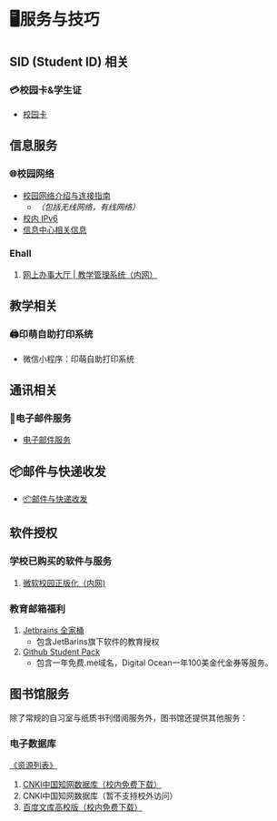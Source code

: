 # 🖥服务与技巧

## SID (Student ID) 相关

### 💳校园卡&学生证

- [校园卡](./campus-card)

## 信息服务

### 🌐校园网络

- [校园网络介绍与连接指南](./network)
  - *（包括无线网络，有线网络）*
- [校内 IPv6](./network/ipv6)
- [信息中心相关信息](./network/#信息中心)

### Ehall

1. [网上办事大厅 | 教学管理系统（内网）](http://ehall.cqwu.edu.cn/appShow?appId=5299144291521305)

## 教学相关

### 🖨印萌自助打印系统

- 微信小程序：印萌自助打印系统

## 通讯相关

### 📧电子邮件服务

- [电子邮件服务](./email)

## 📦邮件与快递收发

- [📦邮件与快递收发](./mail-and-express)

## 软件授权

### 学校已购买的软件与服务

1. [微软校园正版化（内网)](http://218.194.176.47:8066/)

### 教育邮箱福利

1. [Jetbrains 全家桶](https://www.jetbrains.com/zh/student/)
   - 包含JetBarins旗下软件的教育授权
2. [Github Student Pack](https://education.github.com/pack)
   - 包含一年免费.me域名，Digital Ocean一年100美金代金券等服务。

## 图书馆服务

除了常规的自习室与纸质书刊借阅服务外，图书馆还提供其他服务：

### 电子数据库

[《资源列表》](https://lib.cqwu.edu.cn/#page4)

1. [CNKI中国知网数据库（校内免费下载）](https://www.cnki.net)
2. CNKI中国知网数据库（暂不支持校外访问）
3. [百度文库高校版（校内免费下载）](https://eduai.baidu.com/)
